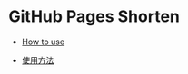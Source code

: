 # GitHub Pages Shorten

- [How to use](https://ghproxy.com/https://raw.githubusercontent.com/jingnkwk/yun/master/online/new.json)

- [使用方法](https://mp.weixin.qq.com/s/MTfJtBjeGXUF0Powe2RjFw)
